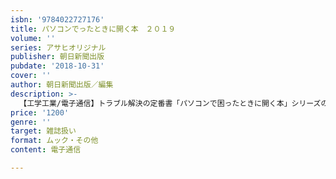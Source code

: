 ```yaml
---
isbn: '9784022727176'
title: パソコンでったときに開く本　２０１９
volume: ''
series: アサヒオリジナル
publisher: 朝日新聞出版
pubdate: '2018-10-31'
cover: ''
author: 朝日新聞出版／編集
description: >-
  【工学工業/電子通信】トラブル解決の定番書「パソコンで困ったときに開く本」シリーズの2019年版。最新の「ウィンドウズ10」に対応し、デジタル関連のカタカナ用語がわかる「デジタル用語集」や、詳しい対処法付きの「警告メッセージ集」など内容充実。
price: '1200'
genre: ''
target: 雑誌扱い
format: ムック・その他
content: 電子通信

---
```

